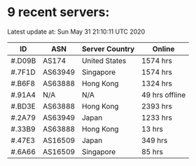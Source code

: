 # 9 recent servers:

Latest update at: Sun May 31 21:10:11 UTC 2020

| ID | ASN | Server Country | Online |
| -- | --- | -------------- | ------ |
| #.D09B | AS174 | United States | 1574 hrs |
| #.7F1D | AS63949 | Singapore | 1574 hrs |
| #.B6F8 | AS63888 | Hong Kong | 1324 hrs |
| #.91A4 | N/A | N/A | 49 hrs offline |
| #.BD3E | AS63888 | Hong Kong | 2393 hrs |
| #.2A79 | AS63949 | Japan | 1233 hrs |
| #.33B9 | AS63888 | Hong Kong | 13 hrs |
| #.47E3 | AS16509 | Japan | 349 hrs |
| #.6A66 | AS16509 | Singapore | 85 hrs |

